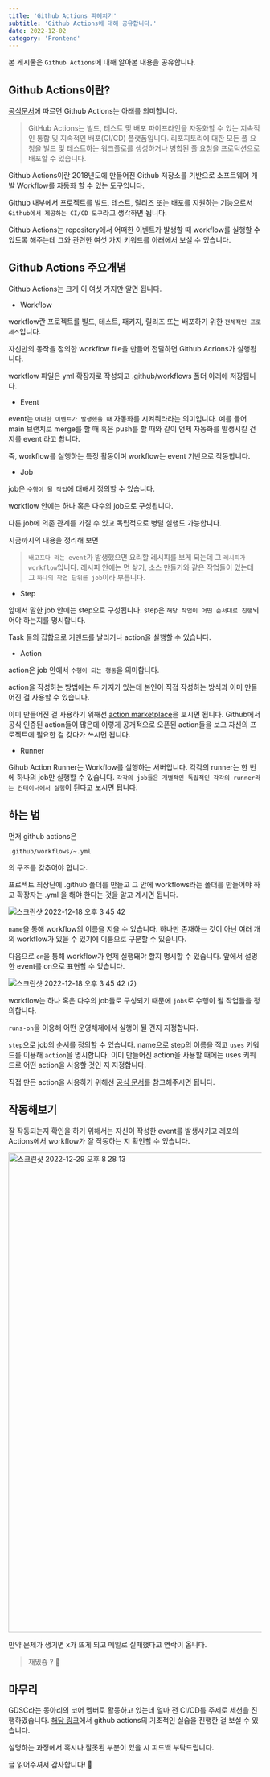 ```yaml
---
title: 'Github Actions 파헤치기'
subtitle: 'Github Actions에 대해 공유합니다.'
date: 2022-12-02
category: 'Frontend'
---
```


본 게시물은 `Github Actions`에 대해 알아본 내용을 공유합니다.

## Github Actions이란?

[공식문서](https://docs.github.com/en/actions)에 따르면 Github Actions는 아래를 의미합니다.

> GitHub Actions는 빌드, 테스트 및 배포 파이프라인을 자동화할 수 있는 지속적인 통합 및 지속적인 배포(CI/CD) 플랫폼입니다. 리포지토리에 대한 모든 풀 요청을 빌드 및 테스트하는 워크플로를 생성하거나 병합된 풀 요청을 프로덕션으로 배포할 수 있습니다.

Github Actions이란 2018년도에 만들어진 Github 저장소를 기반으로 소프트웨어 개발 Workflow를 자동화 할 수 있는 도구입니다.

Github 내부에서 프로젝트를 빌드, 테스트, 릴리즈 또는 배포를 지원하는 기능으로서 `Github에서 제공하는 CI/CD 도구`라고 생각하면 됩니다.

Github Actions는 repository에서 어떠한 이벤트가 발생할 때 workflow를 실행할 수 있도록 해주는데 그와 관련한 여섯 가지 키워드를 아래에서 보실 수 있습니다.

## Github Actions 주요개념

Github Actions는 크게 이 여섯 가지만 알면 됩니다.

- Workflow

workflow란 프로젝트를 빌드, 테스트, 패키지, 릴리즈 또는 배포하기 위한 `전체적인 프로세스`입니다.

자신만의 동작을 정의한 workflow file을 만들어 전달하면 Github Acrions가 실행됩니다.

workflow 파일은 yml 확장자로 작성되고 .github/workflows 폴더 아래에 저장됩니다.

- Event

event는 `어떠한 이벤트가 발생했을 때` 자동화를 시켜줘라라는 의미입니다. 예를 들어 main 브랜치로 merge를 할 때 혹은 push를 할 때와 같이 언제 자동화를 발생시킬 건지를 event 라고 합니다.

즉, workflow를 실행하는 특정 활동이며 workflow는 event 기반으로 작동합니다.

- Job

job은 `수행이 될 작업`에 대해서 정의할 수 있습니다.

workflow 안에는 하나 혹은 다수의 job으로 구성됩니다.

다른 job에 의존 관계를 가질 수 있고 독립적으로 병렬 실행도 가능합니다.

지금까지의 내용을 정리해 보면

> `배고프다 라는 event`가 발생했으면 요리할 레시피를 보게 되는데 그 `레시피가 workflow`입니다. 레시피 안에는 면 삶기, 소스 만들기와 같은 작업들이 있는데 그 `하나의 작업 단위를 job`이라 부릅니다.

- Step

앞에서 말한 job 안에는 step으로 구성됩니다. step은 `해당 작업이 어떤 순서대로 진행`되어야 하는지를 명시합니다.

Task 들의 집합으로 커맨드를 날리거나 action을 실행할 수 있습니다.

- Action

action은 job 안에서 `수행이 되는 행동`을 의미합니다.

action을 작성하는 방법에는 두 가지가 있는데 본인이 직접 작성하는 방식과 이미 만들어진 걸 사용할 수 있습니다.

이미 만들어진 걸 사용하기 위해선 [action marketplace](https://github.com/marketplace?type=actions)을 보시면 됩니다. Github에서 공식 인증된 action들이 많은데 이렇게 공개적으로 오픈된 action들을 보고 자신의 프로젝트에 필요한 걸 갖다가 쓰시면 됩니다.

- Runner

Gihub Action Runner는 Workflow를 실행하는 서버입니다. 각각의 runner는 한 번에 하나의 job만 실행할 수 있습니다. `각각의 job들은 개별적인 독립적인 각각의 runner라는 컨테이너에서 실행`이 된다고 보시면 됩니다.

## 하는 법

먼저 github actions은

```
.github/workflows/~.yml
```

의 구조를 갖추어야 합니다.

프로젝트 최상단에 .github 폴더를 만들고 그 안에 workflows라는 폴더를 만들어야 하고 확장자는 .yml 을 해야 한다는 것을 알고 계시면 됩니다.

![스크린샷 2022-12-18 오후 3 45 42](https://user-images.githubusercontent.com/63100352/209947883-f1b38ec4-a661-479a-b6cd-ffcc87dc8a9c.png)

`name`을 통해 workflow의 이름을 지을 수 있습니다. 하나만 존재하는 것이 아닌 여러 개의 workflow가 있을 수 있기에 이름으로 구분할 수 있습니다.

다음으로 `on`을 통해 workflow가 언제 실행돼야 할지 명시할 수 있습니다. 앞에서 설명한 event를 on으로 표현할 수 있습니다.

![스크린샷 2022-12-18 오후 3 45 42 (2)](https://user-images.githubusercontent.com/63100352/209947958-4fd5b708-63c0-42ff-9142-607f84a7115a.png)

workflow는 하나 혹은 다수의 job들로 구성되기 때문에 `jobs`로 수행이 될 작업들을 정의합니다.

`runs-on`을 이용해 어떤 운영체제에서 실행이 될 건지 지정합니다.

`step`으로 job의 순서를 정의할 수 있습니다. name으로 step의 이름을 적고 `uses` 키워드를 이용해 `action`을 명시합니다. 이미 만들어진 action을 사용할 때에는 uses 키워드로 어떤 action을 사용할 것인 지 지정합니다.

직접 만든 action을 사용하기 위해선 [공식 문서](https://docs.github.com/ko/actions)를 참고해주시면 됩니다.

## 작동해보기

잘 작동되는지 확인을 하기 위해서는 자신이 작성한 event를 발생시키고 레포의 Actions에서 workflow가 잘 작동하는 지 확인할 수 있습니다.

<img width="952" alt="스크린샷 2022-12-29 오후 8 28 13" src="https://user-images.githubusercontent.com/63100352/209944851-d84b7d98-e5d2-4006-8c3a-ac3fedcf2b2e.png">

만약 문제가 생기면 x가 뜨게 되고 메일로 실패했다고 연락이 옵니다.

> 재밌죵 ? 🤭

## 마무리

GDSC라는 동아리의 코어 멤버로 활동하고 있는데 얼마 전 CI/CD를 주제로 세션을 진행하였습니다. [해당 링크](https://github.com/GDSC-SKHU/github-actions-practice)에서 github actions의 기초적인 실습을 진행한 걸 보실 수 있습니다.

설명하는 과정에서 혹시나 잘못된 부분이 있을 시 피드백 부탁드립니다.

글 읽어주셔서 감사합니다! 🙂
